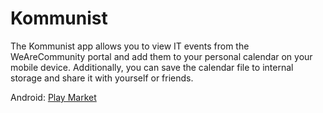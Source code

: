 # Kommunist
The Kommunist app allows you to view IT events from the WeAreCommunity portal and add them to your personal calendar on your mobile device. Additionally, you can save the calendar file to internal storage and share it with yourself or friends.

Android: [Play Market](https://play.google.com/store/apps/details?id=ical_events.ical_events&pcampaignid=web_share)
